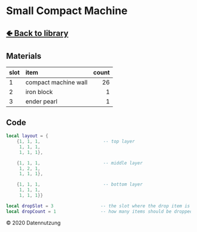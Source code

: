 # Small Compact Machine

## [🢀 Back to library](../library.md)

## Materials

slot| item                 | count
:---|:---------------------|-----:
1   | compact machine wall |    26
2   | iron block           |     1
3   | ender pearl          |     1

## Code

```lua
local layout = {
    {1, 1, 1,                        -- top layer
     1, 1, 1,
     1, 1, 1},

    {1, 1, 1,                        -- middle layer
     1, 2, 1,
     1, 1, 1},

    {1, 1, 1,                        -- bottom layer
     1, 1, 1,
     1, 1, 1}}

local dropSlot = 3                  -- the slot where the drop item is
local dropCount = 1                 -- how many items should be dropped
```

&copy; 2020 Datennutzung
